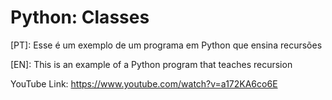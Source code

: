 # Python: Classes

[PT]: Esse é um exemplo de um programa em Python que ensina recursões

[EN]: This is an example of a Python program that teaches recursion

YouTube Link: https://www.youtube.com/watch?v=a172KA6co6E
